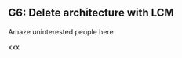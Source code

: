 G6: Delete architecture with LCM
---------------------------------------

Amaze uninterested people here

xxx
